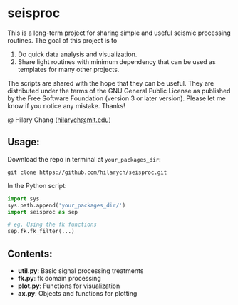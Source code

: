 # seisproc

This is a long-term project for sharing simple and useful seismic processing routines. The goal of this project is to 

1. Do quick data analysis and visualization.
2. Share light routines with minimum dependency that can be used as templates for many other projects.

The scripts are shared with the hope that they can be useful. They are distributed under the terms of the GNU General Public License as 
published by the Free Software Foundation (version 3 or later version). Please let me know if you notice any mistake. Thanks! 

@ Hilary Chang ([hilarych@mit.edu](mailto:hilarych@mit.edu))

## Usage:

Download the repo in terminal at `your_packages_dir`:
```console
git clone https://github.com/hilarych/seisproc.git
```

In the Python script:
```python
import sys
sys.path.append('your_packages_dir/')
import seisproc as sep

# eg. Using the fk functions
sep.fk.fk_filter(...) 
```



## Contents:

- **util.py**: Basic signal processing treatments
- **fk.py**: fk domain processing
- **plot.py**: Functions for visualization
- **ax.py**: Objects and functions for plotting



